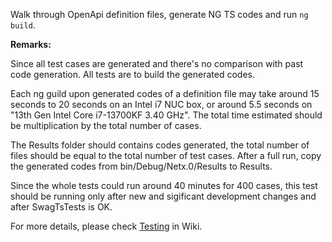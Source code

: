 Walk through OpenApi definition files, generate NG TS codes and run `ng build`.

**Remarks:**

Since all test cases are generated and there's no comparison with past code generation. All tests are to build the generated codes.


Each ng guild upon generated codes of a definition file may take around 15 seconds to 20 seconds on an Intel i7 NUC box, or around 5.5 seconds on "13th Gen Intel Core i7-13700KF 3.40 GHz". The total time estimated should be multiplication by the total number of cases.

The Results folder should contains codes generated, the total number of files should be equal to the total number of test cases. After a full run, copy the generated codes from bin/Debug/Netx.0/Results to Results. 

Since the whole tests could run around 40 minutes for 400 cases, this test should be running only after new and sigificant development changes and after SwagTsTests is OK.

For more details, please check [Testing](https://github.com/zijianhuang/openapiclientgen/wiki/Testing) in Wiki.